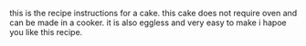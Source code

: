 this is the recipe instructions for a cake. this cake does not require oven and can be made in a cooker. it is also eggless and very easy to make i hapoe you like this recipe.